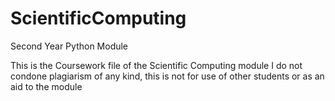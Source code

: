 # ScientificComputing
Second Year Python Module

This is the Coursework file of the Scientific Computing module
I do not condone plagiarism of any kind, this is not for use of other students or as an aid to the module

